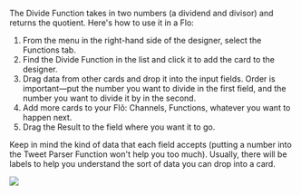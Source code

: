 The Divide Function takes in two numbers (a dividend and divisor) and returns the quotient. Here's how to use it in a Flo:

1. From the menu in the right-hand side of the designer, select the Functions tab.
2. Find the Divide Function in the list and click it to add the card to the designer. 
3. Drag data from other cards and drop it into the input fields. Order is important&mdash;put the number you want to divide in the first field, and the number you want to divide it by in the second.
4. Add more cards to your Flõ: Channels, Functions, whatever you want to happen next. 
5. Drag the Result to the field where you want it to go. 

Keep in mind the kind of data that each field accepts (putting a number into the Tweet Parser Function won't help you too much). Usually, there will be labels to help you understand the sort of data you can drop into a card. 

<div>
    <div style="width: 60%; float: left; margin-right: 10px">
    </div>
    <div style="width: 30%, float: left">
    	 <img src="https://s3.amazonaws.com/azuqua_static/help-center/Functions/divide.png"></img>
    </div>
</div>
